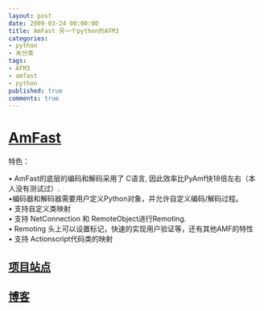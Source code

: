 ```yaml
---
layout: post
date: 2009-03-24 00:00:00
title: AmFast 另一个python的AFM3
categories:
- python
- 未分类
tags:
- AFM3
- amfast
- python
published: true
comments: true
---
```

<p><h1><a href="http://code.google.com/p/amfast/" target="_blank">AmFast</a></h1>
特色：</p>

<p>• AmFast的底层的编码和解码采用了 C语言, 因此效率比PyAmf快18倍左右（本人没有测试过）.<br />
•编码器和解码器需要用户定义Python对象，并允许自定义编码/解码过程。<br />
• 支持自定义类映射<br />
• 支持 NetConnection 和 RemoteObject进行Remoting.<br />
• Remoting 头上可以设置标记，快速的实现用户验证等，还有其他AMF的特性<br />
• 支持 Actionscript代码类的映射
<h2><a href="http://code.google.com/p/amfast/" target="_blank">项目站点</a></h2>
<h2><a href="http://limscoder.blogspot.com/" target="_blank">博客</a></h2></p>
